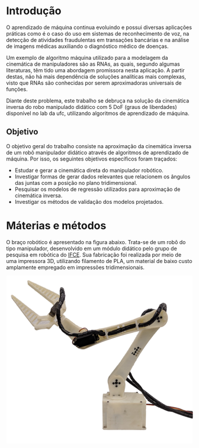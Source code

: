# Introdução

O aprendizado de máquina continua evoluindo e possui diversas aplicações práticas como é o caso do uso em sistemas de reconhecimento de voz, na detecção de atividades fraudulentas em transações bancárias e na análise de imagens médicas auxiliando o diagnóstico médico de doenças.
 
Um exemplo de algoritmo máquina utilizado para a modelagem da cinemática de manipuladores são as RNAs, as quais, segundo algumas literaturas, têm tido uma abordagem promissora nesta aplicação. A partir destas, não há mais dependência de soluções analíticas mais complexas, visto que RNAs são conhecidas por  serem aproximadoras universais de funções.

Diante deste problema, este trabalho se debruça na solução da cinemática inversa do robo manipulado didático com 5 DoF (graus de liberdades) disponível no lab da ufc, utilizando algoritmos de aprendizado de máquina.

## Objetivo
O objetivo geral do trabalho consiste na aproximação da cinemática inversa de um robô manipulador didático através de algoritmos de aprendizado de máquina. Por isso, os seguintes objetivos específicos foram traçados: 
- Estudar e gerar a cinemática direta do manipulador robótico. 
- Investigar formas de gerar dados relevantes que relacionem os ângulos das       juntas com a posição no plano tridimensional. 
- Pesquisar os modelos de regressão utilizados para aproximação de                cinemática inversa.	 
- Investigar os métodos de validação dos modelos projetados.

# Máterias e métodos

O braço robótico é apresentado na figura abaixo. Trata-se de um robô do tipo manipulador, desenvolvido em um módulo didático pelo grupo de pesquisa em robótica do [IFCE](https://robotica.ifce.edu.br/). Sua fabricação foi realizada por meio de uma impressora 3D, utilizando filamento de PLA, um material de baixo custo amplamente empregado em impressões tridimensionais.

![Texto Alternativo](img/manipuladorroboticodidatico.png)
